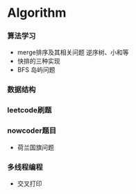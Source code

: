 # Algorithm

### 算法学习
* merge排序及其相关问题  逆序树、小和等
* 快排的三种实现
* BFS 岛屿问题
### 数据结构
### leetcode刷题
### nowcoder题目
* 荷兰国旗问题
### 多线程编程
* 交叉打印
